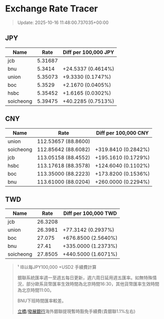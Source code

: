 # Exchange Rate Tracer

> Update: 2025-10-16 11:48:00.737035+00:00

## JPY

| Name      |    Rate | Diff per 100,000 JPY   |
|-----------|---------|------------------------|
| jcb       | 5.31687 |                        |
| bnu       | 5.3414  | +24.5337 (0.4614%)     |
| union     | 5.35073 | +9.3330 (0.1747%)      |
| boc       | 5.3529  | +2.1670 (0.0405%)      |
| hsbc      | 5.35452 | +1.6165 (0.0302%)      |
| soicheong | 5.39475 | +40.2285 (0.7513%)     |

## CNY

| Name      | Rate                | Diff per 100,000 CNY   |
|-----------|---------------------|------------------------|
| union     | 112.53657	(88.8600) |                        |
| soicheong | 112.85642	(88.6082) | +319.8410 (0.2842%)    |
| jcb       | 113.05158	(88.4552) | +195.1610 (0.1729%)    |
| hsbc      | 113.17618	(88.3578) | +124.6040 (0.1102%)    |
| boc       | 113.35000	(88.2223) | +173.8200 (0.1536%)    |
| bnu       | 113.61000	(88.0204) | +260.0000 (0.2294%)    |

## TWD

| Name      |    Rate | Diff per 100,000 TWD   |
|-----------|---------|------------------------|
| jcb       | 26.3208 |                        |
| union     | 26.3981 | +77.3142 (0.2937%)     |
| boc       | 27.075  | +676.8500 (2.5640%)    |
| bnu       | 27.41   | +335.0000 (1.2373%)    |
| soicheong | 27.8505 | +440.5000 (1.6071%)    |


> ¹ IB以每JPY100,000 +USD2 手續費計算
>
> 銀聯系統匯率週一至週五每日更新，週六周日延用週五匯率。如無特殊情況，部分歐系貨幣匯率生效時間為北京時間16:30，其他貨幣匯率生效時間為北京時間11:00。
>
> BNU下班時間匯率較差。
>
> [立橋](https://www.wlbank.com.mo/uploads/ueditor/file/20181211/1544536513900230.pdf)/[發展銀行](https://www.mdb.com.mo/Service_Charges_20230728.pdf)海外銀聯提現暫時豁免手續費(貴銀聯1.1%左右)

